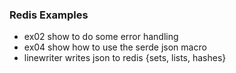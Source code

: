 
### Redis Examples

* ex02 show to do some error handling
* ex04 show how to use the serde json macro
* linewriter writes json to redis {sets, lists, hashes}

